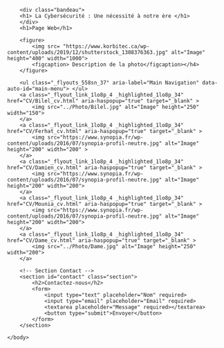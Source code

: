 <!DOCTYPE html> 
<html lang="fr">
	<head>
		<meta charset="utf-8">
		<meta name="viewport" content="width=device-width, initial-scale=1.0">
		<title>Présentation</title>
	</head>
	<body>
		
		<div class="bandeau"> 
		<h1> La Cybersécurité : Une nécessité à notre ère </h1>
		</div>
		<h1>Page Web</h1>
		
		<figure>
			<img src= "https://www.korbitec.ca/wp-content/uploads/2019/12/shutterstock_1308376363.jpg" alt="Image" height="400" width="1000">
			<figcaption> Description de la photo</figcaption></h4> 
		</figure>

		<ul class="_flyouts_558sn_37" aria-label="Main Navigation" data-auto-id="main-menu"> </ul>
		<a class="_flyout_link_1lo8p_4 _highlighted_1lo8p_34" href="CV/Bilel_cv.html" aria-haspopup="true" target="_blank" >
			<img src="../Photo/Bilel.jpg" alt="Image" height="250" width="150">
		</a>
		<a class="_flyout_link_1lo8p_4 _highlighted_1lo8p_34" href="CV/Ferhat_cv.html" aria-haspopup="true" target="_blank" >
			<img src="https://www.synopia.fr/wp-content/uploads/2016/07/synopia-profil-neutre.jpg" alt="Image" height="200" width="200" >
		</a>
		<a class="_flyout_link_1lo8p_4 _highlighted_1lo8p_34" href="CV/Damien_cv.html" aria-haspopup="true" target="_blank" >
			<img src="https://www.synopia.fr/wp-content/uploads/2016/07/synopia-profil-neutre.jpg" alt="Image" height="200" width="200">
		</a>
		<a class="_flyout_link_1lo8p_4 _highlighted_1lo8p_34" href="CV/Mounia_cv.html" aria-haspopup="true" target="_blank" >
			<img src="https://www.synopia.fr/wp-content/uploads/2016/07/synopia-profil-neutre.jpg" alt="Image" height="200" width="200">
		</a>
		<a class="_flyout_link_1lo8p_4 _highlighted_1lo8p_34" href="CV/Dame_cv.html" aria-haspopup="true" target="_blank" >
			<img src="../Photo/Dame.jpg" alt="Image" height="250" width="200">
		</a>
		
		<!-- Section Contact -->
		<section id="contact" class="section">
			<h2>Contactez-nous</h2>
			<form>
				<input type="text" placeholder="Nom" required>
				<input type="email" placeholder="Email" required>
				<textarea placeholder="Message" required></textarea>
				<button type="submit">Envoyer</button>
			</form>
		</section>
	
	</body>
</html>
